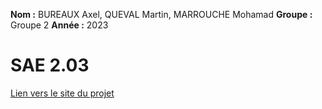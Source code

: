 **Nom    :** BUREAUX Axel, QUEVAL Martin, MARROUCHE Mohamad
**Groupe :** Groupe 2
**Année  :** 2023

# SAE 2.03
[Lien vers le site du projet](https://pastequecarre.github.io/docker-sae203/)

